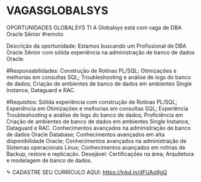 # VAGASGLOBALSYS
OPORTUNIDADES GLOBALSYS TI
A Globalsys está com vaga de DBA Oracle Sênior
#remoto

Descrição da oportunidade: Estamos buscando um Profissional de DBA Oracle Sênior com sólida experiência na administração de banco de dados Oracle.

#Responsabilidades:
Construção de Rotinas PL/SQL;
Otimizações e melhorias em consultas SQL;
Troubleshooting e análise de logs do banco de dados;
Criação de ambientes de banco de dados em ambientes Single Instance, Dataguard e RAC.

#Requisitos:
Sólida experiência com construção de Rotinas PL/SQL;
Experiência em Otimizações e melhorias em consultas SQL;
Experiência Troubleshooting e análise de logs do banco de dados;
Proficiência em Criação de ambientes de banco de dados em ambientes Single Instance, Dataguard e RAC.
Conhecimentos avançados na administração de banco de dados Oracle Database;
Conhecimentos avançados em alta disponibilidade Oracle;
Conhecimentos avançados na administração de Sistemas operacionais Linux;
Conhecimentos avançados em rotinas de Backup, restore e replicação.
Desejável:
Certificações na área;
Arquitetura e modelagem de banco de dados.

✎ CADASTRE SEU CURRÍCULO AQUI: https://lnkd.in/dFUAq9gQ
